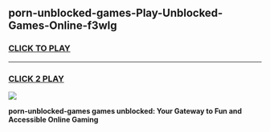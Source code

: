 
## porn-unblocked-games-Play-Unblocked-Games-Online-f3wlg
<h3>
<a href="https://premium76.site?title=porn-unblocked-games&ref=24A">CLICK TO PLAY</a></h3>
<hr>

<h3>
<a href="https://premium76.site?title=porn-unblocked-games&ref=24A">CLICK 2 PLAY</a>
  
</h3>

<a href="https://premium76.site?title=porn-unblocked-games&ref=24A"><img src="https://clearcache.store/games.png"></a>


**porn-unblocked-games games unblocked: Your Gateway to Fun and Accessible Online Gaming**
